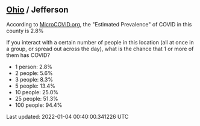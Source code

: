 
## [Ohio](/united-states/ohio) / Jefferson

According to [MicroCOVID.org](http://microcovid.org),
the "Estimated Prevalence" of COVID in this county is 2.8%

If you interact with a certain number of people in this location
(all at once in a group, or spread out across the day), what is the chance that
1 or more of them has COVID?

- 1 person: 2.8%
- 2 people: 5.6%
- 3 people: 8.3%
- 5 people: 13.4%
- 10 people: 25.0%
- 25 people: 51.3%
- 100 people: 94.4%

Last updated: 2022-01-04 00:40:00.341226 UTC
